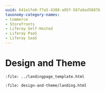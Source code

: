 ```yaml
---
uuid: 641e1fe0-f7a5-4388-a05f-567a8ad5887b
taxonomy-category-names:
- Commerce
- Storefronts
- Liferay Self-Hosted
- Liferay PaaS
- Liferay SaaS
---
```

# Design and Theme

```{raw} html
:file: ../landingpage_template.html
```

```{raw} html
:file: design-and-theme/landing.html
```
